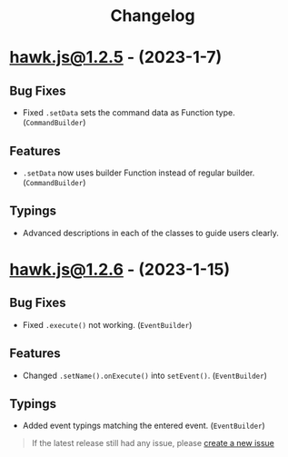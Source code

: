 <h1 align="center">Changelog</h1>

# [hawk.js@1.2.5](https://www.npmjs.com/package/hawk.js/v/1.2.5) - (2023-1-7)

## Bug Fixes
- Fixed ``.setData`` sets the command data as Function type. (``CommandBuilder``)

## Features
- ``.setData`` now uses builder Function instead of regular builder. (``CommandBuilder``)

## Typings
- Advanced descriptions in each of the classes to guide users clearly.

# [hawk.js@1.2.6](https://www.npmjs.com/package/hawk.js/v/1.2.6) - (2023-1-15)

## Bug Fixes
- Fixed ``.execute()`` not working. (``EventBuilder``)

## Features
- Changed ``.setName().onExecute()`` into ``setEvent()``. (``EventBuilder``)

## Typings
- Added event typings matching the entered event. (``EventBuilder``)

> If the latest release still had any issue, please [create a new issue](https://github.com/EnHawk/hawk.js/issues)